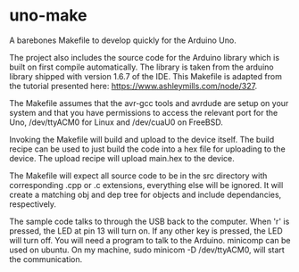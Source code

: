 # uno-make
A barebones Makefile to develop quickly for the Arduino Uno.

The project also includes the source code for the Arduino library which is built on first compile automatically. The library is taken from the arduino library shipped with version 1.6.7 of the IDE. This Makefile is adapted from the tutorial presented here: https://www.ashleymills.com/node/327.

The Makefile assumes that the avr-gcc tools and avrdude are setup on your system and that you have permissions to access the relevant port for the Uno, /dev/ttyACM0 for Linux and /dev/cuaU0 on FreeBSD.

Invoking the Makefile will build and upload to the device itself. The build recipe can be used to just build the code into a hex file for uploading to the device. The upload recipe will upload main.hex to the device.

The Makefile will expect all source code to be in the src directory with corresponding .cpp or .c extensions, everything else will be ignored. It will create a matching obj and dep tree for objects and include dependancies, respectively.

The sample code talks to through the USB back to the computer. When 'r' is pressed, the LED at pin 13 will turn on. If any other key is pressed, the LED will turn off. You will need a program to talk to the Arduino. minicomp can be used on ubuntu. On my machine, sudo minicom -D /dev/ttyACM0, will start the communication. 
